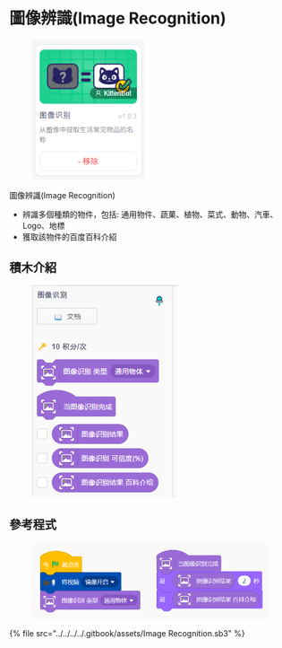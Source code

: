 # 圖像辨識(Image Recognition)

<figure><img src="../../../../.gitbook/assets/image (2) (1) (1) (1) (1).png" alt=""><figcaption></figcaption></figure>

圖像辨識(Image Recognition)

* 辨識多個種類的物件，包括: 通用物件、蔬菓、植物、菜式、動物、汽車、Logo、地標
* 獲取該物件的百度百科介紹

## 積木介紹

<figure><img src="../../../../.gitbook/assets/image (1) (1) (1) (1) (1) (1) (1) (1) (1) (1).png" alt=""><figcaption></figcaption></figure>

## 參考程式

<figure><img src="../../../../.gitbook/assets/image (27) (1).png" alt=""><figcaption></figcaption></figure>

{% file src="../../../../.gitbook/assets/Image Recognition.sb3" %}

